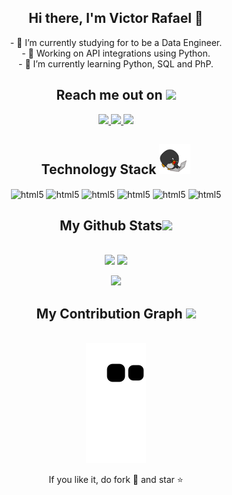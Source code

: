 <!-- My intro -->
<h2 align="center">Hi there, I'm Victor Rafael 👋</h2>

<p align="center">
- 🌱 I’m currently studying for to be a Data Engineer. <br>
- 🔭 Working on API integrations using Python. <br>
- 📖 I’m currently learning Python, SQL and PhP.
</p>

<!-- My Contacts -->
<h2 align="center">Reach me out on <img src="https://media0.giphy.com/media/jqNPzdTTxQfOgOqpO4/source.gif" width="50"></h2>

<p align="center">
<a href="https://www.linkedin.com/in/victor-rafael-vaz/">
<img src="https://img.shields.io/badge/-LinkedIn-%230077B5?style=for-the-badge&logo=linkedin&logoColor=white"/>
</a>
<a href="https://instagram.com/victorcodes.tech">
<img src="https://img.shields.io/badge/-Instagram-%23E4405F?style=for-the-badge&logo=instagram&logoColor=white"/>
</a>
<a href="https://victorcodes.tech">
<img src="https://img.shields.io/website?label=VictorCodes.tech&style=for-the-badge&url=https://victorcodes.tech"/>
</a>
</p>

<!-- My Technologies -->
<h2 align="center">Technology Stack <img src="images/laptop.gif" width="50"></h2>

<p align="center">
    <img align="center" alt="html5" src="https://img.shields.io/badge/Python-3776AB?style=for-the-badge&logo=python&logoColor=white">
    <img align="center" alt="html5" src="https://img.shields.io/badge/PostgreSQL-316192?style=for-the-badge&logo=postgresql&logoColor=white">
    <img align="center" alt="html5" src="https://img.shields.io/badge/Amazon_AWS-232F3E?style=for-the-badge&logo=amazon-aws&logoColor=white">
    <img align="center" alt="html5" src="https://img.shields.io/badge/PHP-777BB4?style=for-the-badge&logo=php&logoColor=white">
    <img align="center" alt="html5" src="https://img.shields.io/badge/HTML5-E34F26?style=for-the-badge&logo=html5&logoColor=white">
    <img align="center" alt="html5" src="https://img.shields.io/badge/CSS3-1572B6?style=for-the-badge&logo=css3&logoColor=white">
</p>

<!-- My GitHub Stats -->
<h2 align="center">
  My Github Stats<img src="https://media.giphy.com/media/VgCDAzcKvsR6OM0uWg/giphy.gif" width="50">
</h2>

<p align = "center"><br>
<img src="https://github-readme-stats.vercel.app/api?username=victorvadl&show_icons=true&theme=dracula&include_all_commits=true&count_private=true">
<img src="https://github-readme-stats.vercel.app/api/top-langs/?username=victorvadl&langs_count=4&theme=dracula">
</p>

<p align="center">
<img  src="https://github-readme-streak-stats.herokuapp.com/?user=victorvadl&show_icons=true&locale=en&layout=compact&theme=dracula&line_height=0" />
</p>
<!-- 
Another nice theme is "radical"
If you want to use a compact Top Langs visual, you should use &layout=compact
 -->

<!-- My Contribution Graph -->

<h2 align="center">
  My Contribution Graph <img src="https://media.giphy.com/media/xUA7aZeLE2e0P7Znz2/giphy.gif" width="50">
</h2>

<p align="center"><br/>
<img src="https://github.com/victorvadl/victorvadl/blob/output/github-contribution-grid-snake.svg">
</p>

<p align="center">If you like it, do fork 🍴 and star ⭐</p>